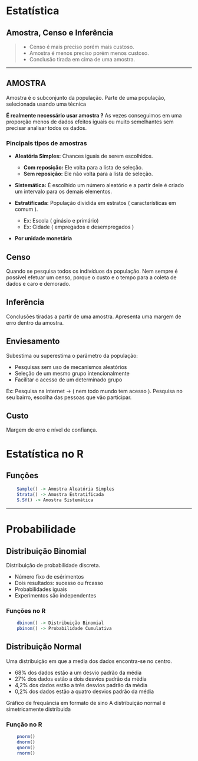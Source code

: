 # Estatística


## Amostra, Censo e Inferência

>  
> * Censo é mais preciso porém mais custoso.
> * Amostra é menos preciso porém menos custoso.
> * Conclusão tirada em cima de uma amostra.
>  

---

## AMOSTRA
 
 Amostra é o subconjunto da população.
 Parte de uma população, selecionada usando uma técnica


**É realmente necessário usar amostra ?**
As vezes conseguimos em uma proporção menos de dados efeitos iguais ou muito semelhantes sem precisar analisar todos os dados.

### Pincipais tipos de amostras

- **Aleatória Simples:** Chances iguais de serem escolhidos.
    - **Com reposição:** Ele volta para a lista de seleção.
    - **Sem reposição:** Ele não volta para a lista de seleção.  

- **Sistemática:** É escolhido um número aleatório e a partir dele é criado um intervalo para os demais elementos.

- **Estratificada:** População dividida em estratos ( características em comum ).
    - Ex: Escola ( ginásio e primário)
    - Ex: Cidade ( empregados e desempregados )
- **Por unidade monetária**


## Censo

Quando se pesquisa todos os indivíduos da população.
Nem sempre é possível efetuar um censo, porque o custo e o tempo para a coleta de dados e caro e demorado.

## Inferência

Conclusões tiradas a partir de uma amostra.
Apresenta uma margem de erro dentro da amostra.

## Enviesamento

Subestima ou superestima o parâmetro da população:
- Pesquisas sem uso de mecanismos aleatórios
- Seleção de um mesmo grupo intencionalmente
- Facilitar o acesso de um determinado grupo

Ex: Pesquisa na internet -> ( nem todo mundo tem acesso ). Pesquisa no seu bairro, escolha das pessoas que vão participar.

## Custo

Margem de erro e nível de confiança.



# Estatística no R

## Funções
~~~ r
    Sample() -> Amostra Aleatória Simples
    Strata() -> Amostra Estratificada
    S.SY() -> Amostra Sistemática
~~~
--- 
# Probabilidade

## Distribuição Binomial

Distribuição de probabilidade discreta.

- Número fixo de esérimentos
- Dois resultados: sucesso ou frcasso
- Probabilidades iguais
- Experimentos são independentes


### Funções no R

~~~ r
    dbinom() -> Distribuição Binomial
    pbinom() -> Probabilidade Cumulativa
~~~

## Distribuição Normal

Uma distribuição em que a media dos dados encontra-se no centro.

* 68% dos dados estão a um desvio padrão da média
* 27% dos dados estão a dois desvios padrão da média
* 4,2% dos dados estão a três desvios padrão da média
* 0,2% dos dados estão a quatro desvios padrão da média

Gráfico de frequância em formato de sino
A distribuição normal é simetricamente distribuida

### Função no R

~~~ r
    pnorm()
    dnorm()
    qnorm()
    rnorm()
~~~



